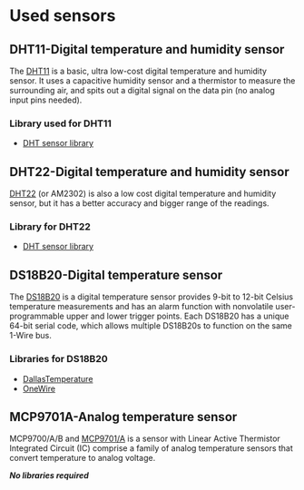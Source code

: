 # Used sensors

## DHT11-Digital temperature and humidity sensor
The [DHT11](https://www.mouser.com/datasheet/2/758/DHT11-Technical-Data-Sheet-Translated-Version-1143054.pdf) is a basic, ultra low-cost digital temperature and humidity sensor. It uses a capacitive humidity sensor and a thermistor to measure the surrounding air, and spits out a digital signal on the data pin (no analog input pins needed). 

 ### Library used for DHT11
 - [DHT sensor library](https://github.com/adafruit/DHT-sensor-library?utm_source=platformio&utm_medium=piohome)

## DHT22-Digital temperature and humidity sensor
[DHT22](https://store.comet.bg/download-file.php?id=19737) (or AM2302) is also a low cost digital temperature and humidity sensor, but it has a better accuracy and bigger range of the readings.
 ### Library for DHT22
- [DHT sensor library](https://github.com/adafruit/DHT-sensor-library?utm_source=platformio&utm_medium=piohome)

## DS18B20-Digital temperature sensor
The [DS18B20](https://store.comet.bg/download-file.php?id=2918) is a digital temperature sensor provides 9-bit to 12-bit Celsius temperature measurements and has an alarm function with nonvolatile user-programmable upper and lower trigger points. Each DS18B20 has a unique 64-bit serial code, which allows multiple DS18B20s to function on the same 1-Wire bus.
 ### Libraries for DS18B20 
 - [DallasTemperature](https://github.com/milesburton/Arduino-Temperature-Control-Library)
 - [OneWire](https://www.pjrc.com/teensy/td_libs_OneWire.html)

## MCP9701A-Analog temperature sensor
MCP9700/A/B and [MCP9701/A](https://store.comet.bg/download-file.php?id=4649) is a sensor with Linear Active Thermistor Integrated Circuit (IC) comprise a family of analog temperature sensors that convert temperature to analog voltage.
 
 **_No libraries required_**



